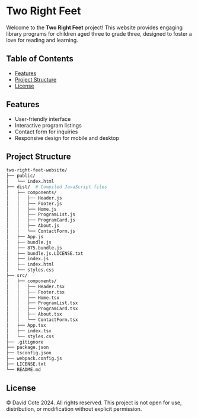 # Two Right Feet

Welcome to the **Two Right Feet** project! This website provides engaging library programs for children aged three to grade three, designed to foster a love for reading and learning.

## Table of Contents

- [Features](#features)
- [Project Structure](#project-structure)
- [License](#license)

## Features

- User-friendly interface
- Interactive program listings
- Contact form for inquiries
- Responsive design for mobile and desktop

## Project Structure

```bash
two-right-feet-website/
├── public/
│   └── index.html
├── dist/  # Compiled JavaScript files
│   ├── components/
│   │   ├── Header.js
│   │   ├── Footer.js
│   │   ├── Home.js
│   │   ├── ProgramList.js
│   │   ├── ProgramCard.js
│   │   ├── About.js
│   │   └── ContactForm.js
│   ├── App.js
│   ├── bundle.js
│   ├── 875.bundle.js
│   ├── bundle.js.LICENSE.txt
│   ├── index.js
│   ├── index.html
│   └── styles.css
├── src/
│   ├── components/
│   │   ├── Header.tsx
│   │   ├── Footer.tsx
│   │   ├── Home.tsx
│   │   ├── ProgramList.tsx
│   │   ├── ProgramCard.tsx
│   │   ├── About.tsx
│   │   └── ContactForm.tsx
│   ├── App.tsx
│   ├── index.tsx
│   └── styles.css
├── .gitignore
├── package.json
├── tsconfig.json
├── webpack.config.js
├── LICENSE.txt
└── README.md
```

## License

© David Cote 2024. All rights reserved.
This project is not open for use, distribution, or modification without explicit permission.
